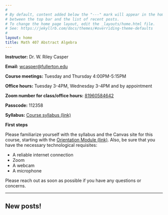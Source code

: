 ```yaml
---
#
# By default, content added below the "---" mark will appear in the home page
# between the top bar and the list of recent posts.
# To change the home page layout, edit the _layouts/home.html file.
# See: https://jekyllrb.com/docs/themes/#overriding-theme-defaults
#
layout: home
title: Math 407 Abstract Algebra
---
```


**Instructor:** Dr. W. Riley Casper

**Email:** wcasper@fullerton.edu

**Course meetings:** Tuesday and Thursday 4:00PM-5:15PM

**Office hours:** Tuesday 3-4PM, Wednesday 3-4PM and by appointment

**Zoom number for class/office hours:** <a target="_parent" href="https://fullerton.zoom.us/j/81960584642?pwd=N1J6Y05pd3h5KzBtNjE4anloSmRPQT09">81960584642</a>

**Passcode:** 112358

**Syllabus:** <a target="_parent" href="extras/syllabus.html">Course syllabus (link)</a>

**First steps**

Please familiarize yourself with the syllabus and the Canvas site for this course, starting with the <a target="_parent" href="https://csufullerton.instructure.com/courses/3087997/modules">Orientation Module (link)</a>.  Also, be sure that you have the necessary technological requisites:
* A reliable internet connection
* Zoom
* A webcam
* A microphone

Please reach out as soon as possible if you have any questions or concerns.

***

## New posts!

